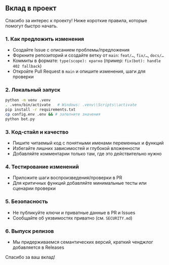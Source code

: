 ## Вклад в проект

Спасибо за интерес к проекту! Ниже короткие правила, которые помогут быстро начать.

### 1. Как предложить изменения
- Создайте Issue с описанием проблемы/предложения
- Форкните репозиторий и создайте ветку от `main`: `feat/…`, `fix/…`, `docs/…`
- Коммиты в формате: `type(scope): кратко` (пример: `fix(bot): handle 402 fallback`)
- Откройте Pull Request в `main` и опишите изменения, шаги для проверки

### 2. Локальный запуск
```bash
python -m venv .venv
. .venv/bin/activate   # Windows: .venv\\Scripts\\activate
pip install -r requirements.txt
cp config.env .env && # заполните значения
python bot.py
```

### 3. Код-стайл и качество
- Пишите читаемый код с понятными именами переменных и функций
- Избегайте лишних зависимостей и глубокой вложенности
- Добавляйте комментарии только там, где это действительно нужно

### 4. Тестирование изменений
- Приложите шаги воспроизведения/проверки в PR
- Для критичных функций добавляйте минимальные тесты или сценарии проверки

### 5. Безопасность
- Не публикуйте ключи и приватные данные в PR и Issues
- Сообщайте об уязвимостях приватно (см. `SECURITY.md`)

### 6. Выпуск релизов
- Мы придерживаемся семантических версий, краткий ченджлог добавляется в Releases

Спасибо за ваш вклад!


